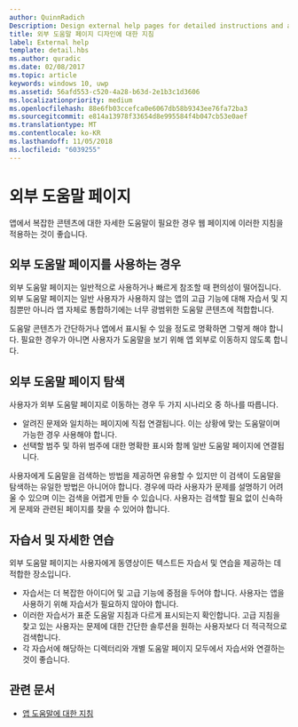 ```yaml
---
author: QuinnRadich
Description: Design external help pages for detailed instructions and advice about your app.
title: 외부 도움말 페이지 디자인에 대한 지침
label: External help
template: detail.hbs
ms.author: quradic
ms.date: 02/08/2017
ms.topic: article
keywords: windows 10, uwp
ms.assetid: 56afd553-c520-4a28-b63d-2e1b3c1d3606
ms.localizationpriority: medium
ms.openlocfilehash: 88e6fb03ccefca0e6067db58b9343ee76fa72ba3
ms.sourcegitcommit: e814a13978f33654d8e995584f4b047cb53e0aef
ms.translationtype: MT
ms.contentlocale: ko-KR
ms.lasthandoff: 11/05/2018
ms.locfileid: "6039255"
---
```

# <a name="external-help-pages"></a>외부 도움말 페이지



앱에서 복잡한 콘텐츠에 대한 자세한 도움말이 필요한 경우 웹 페이지에 이러한 지침을 적용하는 것이 좋습니다.

## <a name="when-to-use-external-help-pages"></a>외부 도움말 페이지를 사용하는 경우

외부 도움말 페이지는 일반적으로 사용하거나 빠르게 참조할 때 편의성이 떨어집니다. 외부 도움말 페이지는 일반 사용자가 사용하지 않는 앱의 고급 기능에 대해 자습서 및 지침뿐만 아니라 앱 자체로 통합하기에는 너무 광범위한 도움말 콘텐츠에 적합합니다.

도움말 콘텐츠가 간단하거나 앱에서 표시될 수 있을 정도로 명확하면 그렇게 해야 합니다. 필요한 경우가 아니면 사용자가 도움말을 보기 위해 앱 외부로 이동하지 않도록 합니다.

## <a name="navigating-external-help-pages"></a>외부 도움말 페이지 탐색

사용자가 외부 도움말 페이지로 이동하는 경우 두 가지 시나리오 중 하나를 따릅니다.
-   알려진 문제와 일치하는 페이지에 직접 연결됩니다. 이는 상황에 맞는 도움말이며 가능한 경우 사용해야 합니다.
-   선택할 범주 및 하위 범주에 대한 명확한 표시와 함께 일반 도움말 페이지에 연결됩니다.

사용자에게 도움말을 검색하는 방법을 제공하면 유용할 수 있지만 이 검색이 도움말을 탐색하는 유일한 방법은 아니어야 합니다. 경우에 따라 사용자가 문제를 설명하기 어려울 수 있으며 이는 검색을 어렵게 만들 수 있습니다. 사용자는 검색할 필요 없이 신속하게 문제와 관련된 페이지를 찾을 수 있어야 합니다.

## <a name="tutorials-and-detailed-walkthroughs"></a>자습서 및 자세한 연습

외부 도움말 페이지는 사용자에게 동영상이든 텍스트든 자습서 및 연습을 제공하는 데 적합한 장소입니다.
-   자습서는 더 복잡한 아이디어 및 고급 기능에 중점을 두어야 합니다. 사용자는 앱을 사용하기 위해 자습서가 필요하지 않아야 합니다.
-   이러한 자습서가 표준 도움말 지침과 다르게 표시되는지 확인합니다. 고급 지침을 찾고 있는 사용자는 문제에 대한 간단한 솔루션을 원하는 사용자보다 더 적극적으로 검색합니다.
-   각 자습서에 해당하는 디렉터리와 개별 도움말 페이지 모두에서 자습서와 연결하는 것이 좋습니다.

## <a name="related-articles"></a>관련 문서

* [앱 도움말에 대한 지침](guidelines-for-app-help.md)
